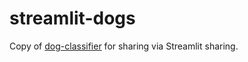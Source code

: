 # streamlit-dogs
Copy of [dog-classifier](https://github.com/willjobs/dog-classifier) for sharing via Streamlit sharing.

